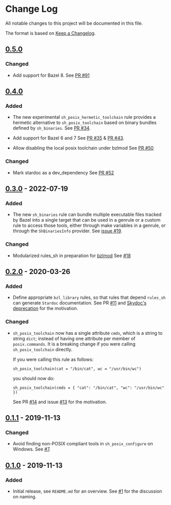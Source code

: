 # Change Log

All notable changes to this project will be documented in this file.

The format is based on [Keep a Changelog](https://keepachangelog.com/).

## [0.5.0]

[0.5.0]: https://github.com/tweag/rules_sh/compare/v0.4.0...v0.5.0

### Changed

- Add support for Bazel 8.
  See [PR #91][#91]

[#91]: https://github.com/tweag/rules_sh/pull/91

## [0.4.0]

[0.4.0]: https://github.com/tweag/rules_sh/compare/v0.3.0...v0.4.0

### Added

- The new experimental `sh_posix_hermetic_toolchain` rule provides a hermetic
  alternative to `sh_posix_toolchain` based on binary bundles defined by
  `sh_binaries`.
  See [PR #34][#34].

- Add support for Bazel 6 and 7
  See [PR #35][#35] & [PR #43][#43].

- Allow disabling the local posix toolchain under bzlmod
  See [PR #50][#50]

### Changed

- Mark stardoc as a dev_dependency
  See [PR #52][#52]

[#34]: https://github.com/tweag/rules_sh/issues/34
[#35]: https://github.com/tweag/rules_sh/issues/35
[#43]: https://github.com/tweag/rules_sh/issues/43
[#50]: https://github.com/tweag/rules_sh/issues/50
[#52]: https://github.com/tweag/rules_sh/issues/52

## [0.3.0] - 2022-07-19

[0.3.0]: https://github.com/tweag/rules_sh/compare/v0.2.0...v0.3.0

### Added

- The new `sh_binaries` rule can bundle multiple executable files tracked by
  Bazel into a single target that can be used in a genrule or a custom rule to
  access those tools, either through make variables in a genrule, or through
  the `ShBinariesInfo` provider.
  See [issue #19][#19].

### Changed

- Modularized rules_sh in preparation for [bzlmod](https://docs.bazel.build/versions/5.2.0/bzlmod.html)
  See [#18]

[#18]: https://github.com/tweag/rules_sh/issues/18
[#19]: https://github.com/tweag/rules_sh/issues/19

## [0.2.0] - 2020-03-26

[0.2.0]: https://github.com/tweag/rules_sh/compare/v0.1.1...v0.2.0

### Added

- Define appropriate `bzl_library` rules, so that rules that
  depend `rules_sh` can generate `Stardoc` documentation.
  See PR [#11][#11] and [Skydoc's deprecation][skydoc_deprecation]
  for the motivation.

### Changed

- `sh_posix_toolchain` now has a single attribute `cmds`, which
  is a string to string `dict`; instead of having one attribute
  per member of `posix.commands`. It is a breaking change if you were
  calling `sh_posix_toolchain` directly.

  If you were calling this rule as follows:

  ```
  sh_posix_toolchain(cat = "/bin/cat", wc = "/usr/bin/wc")
  ```

  you should now do:

  ```
  sh_posix_toolchain(cmds = { "cat": "/bin/cat", "wc": "/usr/bin/wc" })
  ```

  See PR [#14][#14] and issue [#13][#13] for the motivation.

[#14]: https://github.com/tweag/rules_sh/pull/14
[#13]: https://github.com/tweag/rules_sh/issues/13
[#11]: https://github.com/tweag/rules_sh/pull/11
[skydoc_deprecation]: https://github.com/bazelbuild/stardoc/blob/master/docs/skydoc_deprecation.md#starlark-dependencies

## [0.1.1] - 2019-11-13

[0.1.1]: https://github.com/tweag/rules_sh/compare/v0.1.0...v0.1.1

### Changed

- Avoid finding non-POSIX compliant tools in `sh_posix_configure` on Windows.
  See [#7][#7].

[#7]: https://github.com/tweag/rules_sh/pull/7

## [0.1.0] - 2019-11-13

[0.1.0]: https://github.com/tweag/rules_sh/releases/tag/v0.1.0

### Added

- Initial release, see `README.md` for an overview.
  See [#1][#1] for the discussion on naming.

[#1]: https://github.com/tweag/rules_sh/issues/1
